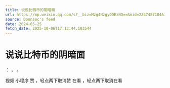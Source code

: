 ```yaml
---
title: 说说比特币的阴暗面
url: https://mp.weixin.qq.com/s?__biz=Mzg4NzgyODEzNQ==&mid=2247487104&idx=2&sn=9eaeacead6febfd0e5c55cd2d698cc49
source: Doonsec's feed
date: 2024-05-25
fetch_date: 2025-10-06T17:13:44.103544
---
```


# 说说比特币的阴暗面

：
，
。

视频
小程序
赞
，轻点两下取消赞
在看
，轻点两下取消在看